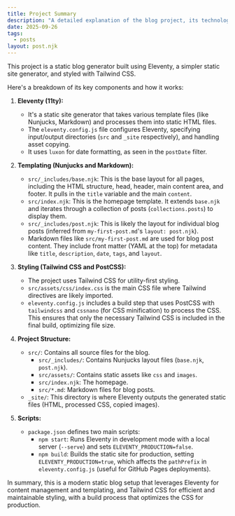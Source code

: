 ```yaml
---
title: Project Summary
description: "A detailed explanation of the blog project, its technologies, and structure."
date: 2025-09-26
tags:
  - posts
layout: post.njk
---
```

This project is a static blog generator built using Eleventy, a simpler static site generator, and styled with Tailwind CSS.

Here's a breakdown of its key components and how it works:

1.  **Eleventy (11ty):**
    *   It's a static site generator that takes various template files (like Nunjucks, Markdown) and processes them into static HTML files.
    *   The `eleventy.config.js` file configures Eleventy, specifying input/output directories (`src` and `_site` respectively), and handling asset copying.
    *   It uses `luxon` for date formatting, as seen in the `postDate` filter.

2.  **Templating (Nunjucks and Markdown):**
    *   `src/_includes/base.njk`: This is the base layout for all pages, including the HTML structure, head, header, main content area, and footer. It pulls in the `title` variable and the main `content`.
    *   `src/index.njk`: This is the homepage template. It extends `base.njk` and iterates through a collection of posts (`collections.posts`) to display them.
    *   `src/_includes/post.njk`: This is likely the layout for individual blog posts (inferred from `my-first-post.md`'s `layout: post.njk`).
    *   Markdown files like `src/my-first-post.md` are used for blog post content. They include front matter (YAML at the top) for metadata like `title`, `description`, `date`, `tags`, and `layout`.

3.  **Styling (Tailwind CSS and PostCSS):**
    *   The project uses Tailwind CSS for utility-first styling.
    *   `src/assets/css/index.css` is the main CSS file where Tailwind directives are likely imported.
    *   `eleventy.config.js` includes a build step that uses PostCSS with `tailwindcss` and `cssnano` (for CSS minification) to process the CSS. This ensures that only the necessary Tailwind CSS is included in the final build, optimizing file size.

4.  **Project Structure:**
    *   `src/`: Contains all source files for the blog.
        *   `src/_includes/`: Contains Nunjucks layout files (`base.njk`, `post.njk`).
        *   `src/assets/`: Contains static assets like `css` and `images`.
        *   `src/index.njk`: The homepage.
        *   `src/*.md`: Markdown files for blog posts.
    *   `_site/`: This directory is where Eleventy outputs the generated static files (HTML, processed CSS, copied images).

5.  **Scripts:**
    *   `package.json` defines two main scripts:
        *   `npm start`: Runs Eleventy in development mode with a local server (`--serve`) and sets `ELEVENTY_PRODUCTION=false`.
        *   `npm build`: Builds the static site for production, setting `ELEVENTY_PRODUCTION=true`, which affects the `pathPrefix` in `eleventy.config.js` (useful for GitHub Pages deployments).

In summary, this is a modern static blog setup that leverages Eleventy for content management and templating, and Tailwind CSS for efficient and maintainable styling, with a build process that optimizes the CSS for production.
